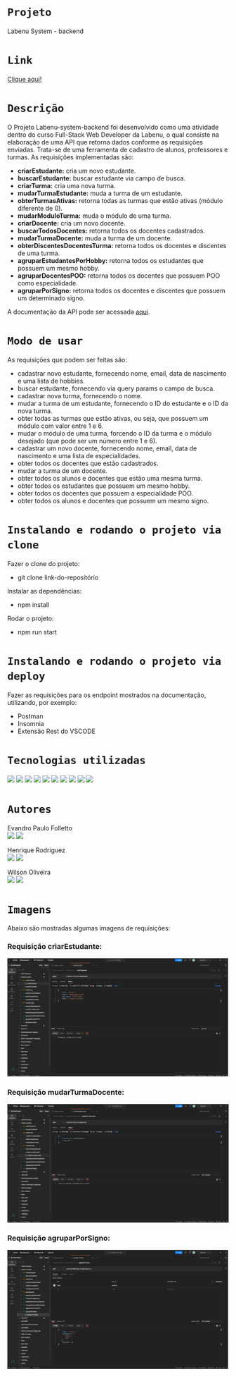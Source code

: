 # `Projeto`
Labenu System - backend

# `Link`
[Clique aqui!](https://labenu-system-11.herokuapp.com/)

# `Descrição`
O Projeto Labenu-system-backend foi desenvolvido como uma atividade dentro do curso Full-Stack Web Developer da Labenu, o qual consiste na elaboração de uma API que retorna dados conforme as requisições enviadas. Trata-se de uma ferramenta de cadastro de alunos, professores e turmas. As requisições implementadas são:

- **criarEstudante:** cria um novo estudante.
- **buscarEstudante:** buscar estudante via campo de busca.
- **criarTurma:** cria uma nova turma.
- **mudarTurmaEstudante:** muda a turma de um estudante.
- **obterTurmasAtivas:** retorna todas as turmas que estão ativas (módulo diferente de 0).
- **mudarModuloTurma:** muda o módulo de uma turma.
- **criarDocente:** cria um novo docente.
- **buscarTodosDocentes:** retorna todos os docentes cadastrados.
- **mudarTurmaDocente:** muda a turma de um docente.
- **obterDiscentesDocentesTurma:** retorna todos os docentes e discentes de uma turma.
- **agruparEstudantesPorHobby:** retorna todos os estudantes que possuem um mesmo hobby.
- **agruparDocentesPOO:** retorna todos os docentes que possuem POO como especialidade.
- **agruparPorSigno:** retorna todos os docentes e discentes que possuem um determinado signo.

A documentação da API pode ser acessada [aqui](https://documenter.getpostman.com/view/21552787/2s7YYoB6Nj).

# `Modo de usar`
As requisições que podem ser feitas são:  
- cadastrar novo estudante, fornecendo nome, email, data de nascimento e uma lista de hobbies.
- buscar estudante, fornecendo via query params o campo de busca.
- cadastrar nova turma, fornecendo o nome.
- mudar a turma de um estudante, fornecendo o ID do estudante e o ID da nova turma.
- obter todas as turmas que estão ativas, ou seja, que possuem um módulo com valor entre 1 e 6.
- mudar o módulo de uma turma, forcendo o ID da turma e o módulo desejado (que pode ser um número entre 1 e 6).
- cadastrar um novo docente, fornecendo nome, email, data de nascimento e uma lista de especialidades.
- obter todos os docentes que estão cadastrados.
- mudar a turma de um docente.
- obter todos os alunos e docentes que estão uma mesma turma.
- obter todos os estudantes que possuem um mesmo hobby.
- obter todos os docentes que possuem a especialidade POO.
- obter todos os alunos e docentes que possuem um mesmo signo.

# `Instalando e rodando o projeto via clone`
Fazer o clone do projeto:
- git clone link-do-repositório

Instalar as dependências:
- npm install

Rodar o projeto:
- npm run start

# `Instalando e rodando o projeto via deploy`
Fazer as requisições para os endpoint mostrados na documentação, utilizando, por exemplo:
- Postman
- Insomnia
- Extensão Rest do VSCODE

# `Tecnologias utilizadas`
<div>
<img src="https://img.shields.io/badge/Visual_Studio_Code-0078D4?style=for-the-badge&logo=visual%20studio%20code&logoColor=white">
<img src="https://img.shields.io/badge/JavaScript-F7DF1E?style=for-the-badge&logo=javascript&logoColor=black">
<img src="https://img.shields.io/badge/TypeScript-007ACC?style=for-the-badge&logo=typescript&logoColor=white">
<img src="https://img.shields.io/badge/Node.js-43853D?style=for-the-badge&logo=node.js&logoColor=white">
<img src="https://img.shields.io/badge/MySQL-00000F?style=for-the-badge&logo=mysql&logoColor=white">
<img src="https://img.shields.io/badge/Express.js-404D59?style=for-the-badge">
<img src="https://img.shields.io/badge/GIT-E44C30?style=for-the-badge&logo=git&logoColor=white">
<img src="https://img.shields.io/badge/GitHub-100000?style=for-the-badge&logo=github&logoColor=white">
<img src="https://img.shields.io/badge/Markdown-000000?style=for-the-badge&logo=markdown&logoColor=white">
<img src="https://img.shields.io/badge/Discord-7289DA?style=for-the-badge&logo=discord&logoColor=white">
</div>

# `Autores`
Evandro Paulo Folletto </br>
<a href="https://www.linkedin.com/in/evandrofolletto/"><img src="https://img.shields.io/badge/LinkedIn-0077B5?style=for-the-badge&logo=linkedin&logoColor=white"></a> <a href="https://github.com/epfolletto"><img src="https://img.shields.io/badge/GitHub-100000?style=for-the-badge&logo=github&logoColor=white"></a>

Henrique Rodriguez </br>
<a href=""><img src="https://img.shields.io/badge/LinkedIn-0077B5?style=for-the-badge&logo=linkedin&logoColor=white"></a> <a href="https://github.com/HenriqueRodriguez"><img src="https://img.shields.io/badge/GitHub-100000?style=for-the-badge&logo=github&logoColor=white"></a>

Wilson Oliveira </br>
<a href=""><img src="https://img.shields.io/badge/LinkedIn-0077B5?style=for-the-badge&logo=linkedin&logoColor=white"></a> <a href="https://github.com/wilsonsantos1992"><img src="https://img.shields.io/badge/GitHub-100000?style=for-the-badge&logo=github&logoColor=white"></a>

# `Imagens`
Abaixo são mostradas algumas imagens de requisições:

### Requisição criarEstudante:
<img src="./src/imagens/img_1.png"/>

### Requisição mudarTurmaDocente:
<img src="./src/imagens/img_2.png"/>

### Requisição agruparPorSigno:
<img src="./src/imagens/img_3.png"/>